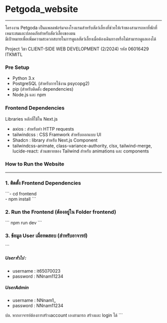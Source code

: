 <h1>Petgoda_website</h1>
<hr>
<p>
  โครงงาน Petgoda เป็นแพลตฟอร์มจองโรงแรมสำหรับสัตว์เลี้ยงที่ช่วยให้เจ้าของสามารถหาที่พักที่เหมาะสมและปลอดภัยสำหรับสัตว์เลี้ยงของตน <br>
  มีเป้าหมายเพื่อเพิ่มความสะดวกสบายในการดูแลสัตว์เลี้ยงเมื่อต้องเดินทางหรือไม่สามารถดูแลเองได้
</p>
<p>Project วิชา CLIENT-SIDE WEB DEVELOPMENT (2/2024) รหัส 06016429 ITKMITL</p>

<h3>Pre Setup</h3>
<ul>
  <li>Python 3.x</li>
  <li>PostgreSQL (สำหรับการใช้งาน psycopg2)</li>
  <li>pip (สำหรับติดตั้ง dependencies)</li>
  <li>Node.js และ npm</li>
</ul>

<h3>Frontend Dependencies</h3>
<p>Libraries หลักที่ใช้ใน Next.js</p>
<ul>
  <li>axios : สำหรับทำ HTTP requests</li>
  <li>tailwindcss : CSS Framwork สำหรับออกแบบ UI</li>
  <li>Shadcn : library สำหรับ Next.js Component</li>
  <li>tailwindcss-animate, class-variance-authority, clsx, tailwind-merge, lucide-react: ส่วนขยายของ Tailwind สำหรับ animations และ components</li>
</ul>

<h3>How to Run the Website</h3>
<hr>
<h3>1. ติดตั้ง Frontend Dependencies</h3>
```- cd frontend <br>
  - npm install
```
<h3>2. Run the Frontend (ต้องอยู่ใน Folder frontend)</h3>
```
    npm run dev
```
<h3>3. ข้อมูล User เผื่อทดสอบ (สำหรับอาจารย์)</h3>
```
    <h5>Userทั่วไป :</h5> 
    <ul>
      <li>username : it65070023</li>
      <li>password : NNnam11234</li>
    </ul>
    <h5>UserAdmin</h5>
    <ul>
      <li>username : NNnam1_</li>
      <li>password : NNnam11234</li>
    </ul>
    ปล. หากอาจารย์ต้องการสร้างaccount เองสามารถ สร้างและ login ได้
```
